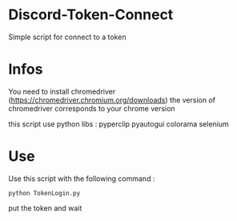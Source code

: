 # Discord-Token-Connect

Simple script for connect to a token

# Infos

You need to install chromedriver (https://chromedriver.chromium.org/downloads) 
the version of chromedriver corresponds to your chrome version 

this script use python libs : pyperclip
                              pyautogui
                              colorama
                              selenium
                              
# Use

Use this script with the following command :
```
python TokenLogin.py
```

put the token and wait
